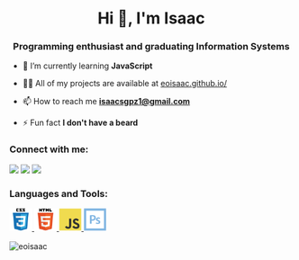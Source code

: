 <h1 align="center">Hi 👋, I'm Isaac</h1>
<h3 align="center">Programming enthusiast and graduating Information Systems</h3>

- 🌱 I’m currently learning **JavaScript**

- 👨‍💻 All of my projects are available at [eoisaac.github.io/](https://eoisaac.github.io/)

- 📫 How to reach me **isaacsgpz1@gmail.com**

- ⚡ Fun fact **I don't have a beard**

<h3 align="left">Connect with me:</h3>
<p align="left">
  <a href="https://linkedin.com/in/eoisaac"><img src="https://img.shields.io/badge/linkedin-0077B5.svg?style=for-the-badge&logo=linkedin&logoColor=white"></a>
<a href="https://twitter.com/isaacz7_"><img src="https://img.shields.io/badge/twitter-1DA1F2.svg?style=for-the-badge&logo=twitter&logoColor=white"></a>
<a href="https://instagram.com/isaacz7_"><img src="https://img.shields.io/badge/instagram-E4405F.svg?style=for-the-badge&logo=instagram&logoColor=white"></a>

<h3 align="left">Languages and Tools:</h3>
<p align="left"> <a href="https://www.w3schools.com/css/" target="_blank"> <img src="https://raw.githubusercontent.com/devicons/devicon/master/icons/css3/css3-original-wordmark.svg" alt="css3" width="40" height="40"/> </a> <a href="https://www.w3.org/html/" target="_blank"> <img src="https://raw.githubusercontent.com/devicons/devicon/master/icons/html5/html5-original-wordmark.svg" alt="html5" width="40" height="40"/> </a> <a href="https://developer.mozilla.org/en-US/docs/Web/JavaScript" target="_blank"> <img src="https://raw.githubusercontent.com/devicons/devicon/master/icons/javascript/javascript-original.svg" alt="javascript" width="40" height="40"/> </a> <a href="https://www.photoshop.com/en" target="_blank"> <img src="https://raw.githubusercontent.com/devicons/devicon/master/icons/photoshop/photoshop-line.svg" alt="photoshop" width="40" height="40"/> </a> </p>

<p><img align="center" src="https://github-readme-stats.vercel.app/api/top-langs?username=eoisaac&show_icons=true&locale=en&layout=compact" alt="eoisaac" /></p>

